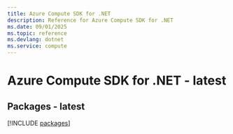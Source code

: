 ```yaml
---
title: Azure Compute SDK for .NET
description: Reference for Azure Compute SDK for .NET
ms.date: 09/01/2025
ms.topic: reference
ms.devlang: dotnet
ms.service: compute
---
```

# Azure Compute SDK for .NET - latest
## Packages - latest
[!INCLUDE [packages](compute-index.md)]